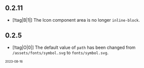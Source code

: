 ## 0.2.11

- [!tag|B|1|] The Icon component area is no longer `inline-block`.

## 0.2.5

- [!tag|O|0|] The default value of `path` has been changed from `/assets/fonts/symbol.svg` to `fonts/symbol.svg`.

<font size=1>2023-08-16</font>
